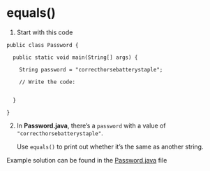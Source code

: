 # equals()

1. Start with this code

```
public class Password {
  
  public static void main(String[] args) {
    
    String password = "correcthorsebatterystaple";
    
    // Write the code:
    
    
  }
  
}
```

2. In **Password.java**, there’s a ```password``` with a value of ```"correcthorsebatterystaple"```.

	Use ```equals()``` to print out whether it’s the same as another string.


Example solution can be found in the [Password.java](https://github.com/upliftdev/Foundations/blob/main/8.String_Methods/equals/src/main/java/com/examples/str/Password.java) file